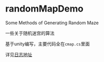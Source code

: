 # randomMapDemo
Some Methods of Generating Random Maze




一些关于随机迷宫的算法

基于unity编写，主要代码全在`cmap.cs`里面

详见[日志地址](http://cocolate.cc/2016/09/20/%E9%9A%8F%E6%9C%BA%E8%BF%B7%E5%AE%AB%E7%AE%97%E6%B3%95%E6%95%B4%E7%90%86/)
